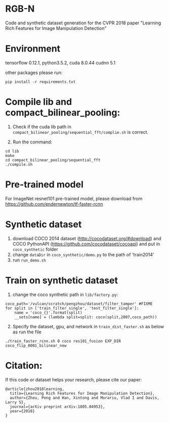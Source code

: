 # RGB-N
Code and synthetic dataset generation for the CVPR 2018 paper "Learning Rich Features for Image Manipulation Detection" 

# Environment
tensorflow 0.12.1, python3.5.2, cuda 8.0.44 cudnn 5.1

other packages please run:
```
pip install -r requirements.txt
```

# Compile lib and compact_bilinear_pooling:
1. Check if the cuda lib path in `compact_bilinear_pooling/sequential_fft/complie.sh` is correct.

2. Run the command:
```
cd lib
make
cd compact_bilinear_pooling/sequential_fft
./compile.sh
```


# Pre-trained model
For ImageNet resnet101 pre-trained model, please download from https://github.com/endernewton/tf-faster-rcnn

# Synthetic dataset 
1. download COCO 2014 dataset (http://cocodataset.org/#download) and COCO PythonAPI (https://github.com/cocodataset/cocoapi) and put in `coco_synthetic` folder
2. change `dataDir` in `coco_synthetic/demo.py` to the path of 'train2014'
3. run `run_demo.sh`

# Train on synthetic dataset
1. change the coco synthetic path in `lib/factory.py`:
```
coco_path='/vulcan/scratch/pengzhou/dataset/filter_tamper' #FIXME
for split in ['train_filter_single', 'test_filter_single']:
    name = 'coco_{}'.format(split)
    __sets[name] = (lambda split=split: coco(split,2007,coco_path))
```
2. Specify the dataset, gpu, and network in `train_dist_faster.sh` as below as run the file
```
./train_faster_rcnn.sh 0 coco res101_fusion EXP_DIR coco_flip_0001_bilinear_new
```

# Citation:
If this code or dataset helps your research, please cite our paper:
```
@article{zhou2018learning,
  title={Learning Rich Features for Image Manipulation Detection},
  author={Zhou, Peng and Han, Xintong and Morariu, Vlad I and Davis, Larry S},
  journal={arXiv preprint arXiv:1805.04953},
  year={2018}
}
```